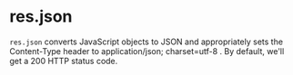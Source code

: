 # res.json

`res.json` converts JavaScript objects to JSON and appropriately sets the Content-Type header to application/json; charset=utf-8 . By default, we'll get a 200 HTTP status code.